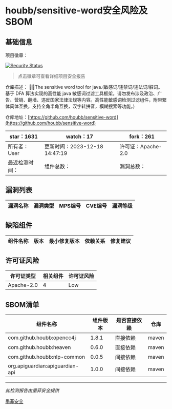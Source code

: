 # houbb/sensitive-word安全风险及SBOM

## 基础信息

项目徽章：

[![Security Status](https://www.murphysec.com/platform3/v31/badge/1750943572263657472.svg)](https://www.murphysec.com/console/report/1750220658141462528/1750943572263657472)

> 点击徽章可查看详细项目安全报告

仓库描述： 👮‍♂️The sensitive word tool for java.(敏感词/违禁词/违法词/脏词。基于 DFA 算法实现的高性能 java 敏感词过滤工具框架。请勿发布涉及政治、广告、营销、翻墙、违反国家法律法规等内容。高性能敏感词检测过滤组件，附带繁体简体互换，支持全角半角互换，汉字转拼音，模糊搜索等功能。)

仓库地址：[https://github.com/houbb/sensitive-word](https://github.com/houbb/sensitive-word)

| star：1631 | watch：17 | fork：261 |
| ----------- | -------------- | ------------ |
| 所有者：User | 更新时间：2023-12-18 14:47:19 | 许可证：Apache-2.0 |
| 最近检测时间： | 组件总数： | 漏洞总数： |




## 漏洞列表

| 漏洞名称 | 漏洞类型 | MPS编号 | CVE编号 | 漏洞等级 |
| ------- | ------ | ------- | ------ | ----- |





## 缺陷组件

| 组件名称 | 版本 | 最小修复版本 | 依赖关系 | 修复建议 |
| -------- | ---- | ------------ | -------- | -------- |





## 许可证风险

| 许可证类型 | 相关组件 | 许可证风险 |
| ---------- | -------- | ---------- |
|Apache-2.0|4|Low|




## SBOM清单

| 组件名称 | 组件版本 | 是否直接依赖 | 仓库 |
| -------- | -------- | ------------ | ---- |
|com.github.houbb:opencc4j|1.8.1|直接依赖|maven|
|com.github.houbb:heaven|0.6.0|直接依赖|maven|
|com.github.houbb:nlp-common|0.0.5|间接依赖|maven|
|org.apiguardian:apiguardian-api|1.0.0|间接依赖|maven|


------

*此检测报告由墨菲安全提供*

[墨菲安全](www.murphysec.com)